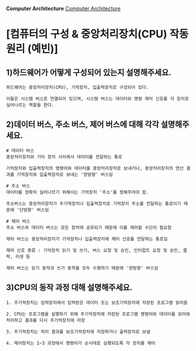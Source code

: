 **Computer Architecture**
[Computer Architecture](https://gyoogle.dev/blog/computer-science/computer-architecture/컴퓨터의%20구성.html)

# [컴퓨터의 구성 & 중앙처리장치(CPU) 작동 원리 (예빈)]

## 1)하드웨어가 어떻게 구성되어 있는지 설명해주세요. 

    하드웨어는 중앙처리장치(CPU), 기억장치, 입출력장치로 구성되어 있다.

    이들은 시스템 버스로 연결되어 있으며, 시스템 버스는 데이터와 명령 제어 신호를 각 장치로 실어나르는 역할을 한다.

## 2)데이터 버스, 주소 버스, 제어 버스에 대해 각각 설명해주세요. 

    # 데이터 버스
    중앙처리장치와 기타 장치 사이에서 데이터를 전달하는 통로

    기억장치와 입출력장치의 명령어와 데이터를 중앙처리장치로 보내거나, 중앙처리장치의 연산 결과를 기억장치와 입출력장치로 보내는 '양방향' 버스임

    # 주소 버스
    데이터를 정확히 실어나르기 위해서는 기억장치 '주소'를 정해주어야 함.

    주소버스는 중앙처리장치가 주기억장치나 입출력장치로 기억장치 주소를 전달하는 통로이기 때문에 '단방향' 버스임

    # 제어 버스
    주소 버스와 데이터 버스는 모든 장치에 공유되기 때문에 이를 제어할 수단이 필요함

    제어 버스는 중앙처리장치가 기억장치나 입출력장치에 제어 신호를 전달하는 통로임

    제어 신호 종류 : 기억장치 읽기 및 쓰기, 버스 요청 및 승인, 인터럽트 요청 및 승인, 클락, 리셋 등

    제어 버스는 읽기 동작과 쓰기 동작을 모두 수행하기 때문에 '양방향' 버스임

## 3)CPU의 동작 과정 대해 설명해주세요. 

    1. 주기억장치는 입력장치에서 입력받은 데이터 또는 보조기억장치에 저장된 프로그램 읽어옴

    2. CPU는 프로그램을 실행하기 위해 주기억장치에 저장된 프로그램 명령어와 데이터를 읽어와 처리하고 결과를 다시 주기억장치에 저장

    3. 주기억장치는 처리 결과를 보조기억장치에 저장하거나 출력장치로 보냄

    4. 제어장치는 1~3 과정에서 명령어가 순서대로 실행되도록 각 장치를 제어